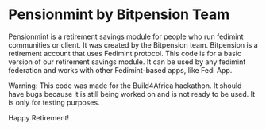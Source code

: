 # Pensionmint by Bitpension Team
Pensionmint is a retirement savings module for people who run fedimint communities or client. It was created by the Bitpension team. Bitpension is a retirement account that uses Fedimint protocol. This code is for a basic version of our retirement savings module. It can be used by any fedimint federation and works with other Fedimint-based apps, like Fedi App.

Warning: This code was made for the Build4Africa hackathon. It should have bugs because it is still being worked on and is not ready to be used. It is only for testing purposes.

Happy Retirement!